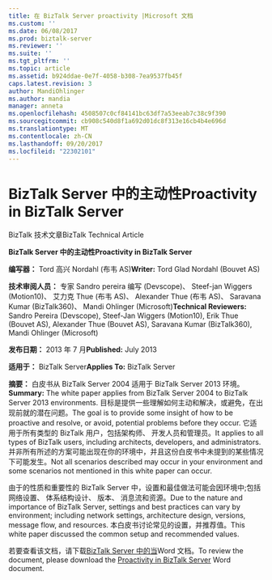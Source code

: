 ```yaml
---
title: 在 BizTalk Server proactivity |Microsoft 文档
ms.custom: ''
ms.date: 06/08/2017
ms.prod: biztalk-server
ms.reviewer: ''
ms.suite: ''
ms.tgt_pltfrm: ''
ms.topic: article
ms.assetid: b924ddae-0e7f-4058-b308-7ea9537fb45f
caps.latest.revision: 3
author: MandiOhlinger
ms.author: mandia
manager: anneta
ms.openlocfilehash: 4508507c0cf84141bc63df7a53eeab7c38c9f390
ms.sourcegitcommit: cb908c540d8f1a692d01dc8f313e16cb4b4e696d
ms.translationtype: MT
ms.contentlocale: zh-CN
ms.lasthandoff: 09/20/2017
ms.locfileid: "22302101"
---
```

# <a name="proactivity-in-biztalk-server"></a><span data-ttu-id="37cdc-102">BizTalk Server 中的主动性</span><span class="sxs-lookup"><span data-stu-id="37cdc-102">Proactivity in BizTalk Server</span></span>
<span data-ttu-id="37cdc-103">BizTalk 技术文章</span><span class="sxs-lookup"><span data-stu-id="37cdc-103">BizTalk Technical Article</span></span>  
  
 <span data-ttu-id="37cdc-104">**BizTalk Server 中的主动性**</span><span class="sxs-lookup"><span data-stu-id="37cdc-104">**Proactivity in BizTalk Server**</span></span>  
  
 <span data-ttu-id="37cdc-105">**编写器：** Tord 高兴 Nordahl (布韦 AS)</span><span class="sxs-lookup"><span data-stu-id="37cdc-105">**Writer:** Tord Glad Nordahl (Bouvet AS)</span></span>  
  
 <span data-ttu-id="37cdc-106">**技术审阅人员：** 专家 Sandro pereira 编写 (Devscope)、 Steef-jan Wiggers (Motion10)、 艾力克 Thue (布韦 AS)、 Alexander Thue (布韦 AS)、 Saravana Kumar (BizTalk360)、 Mandi Ohlinger (Microsoft)</span><span class="sxs-lookup"><span data-stu-id="37cdc-106">**Technical Reviewers:** Sandro Pereira (Devscope), Steef-Jan Wiggers (Motion10), Erik Thue (Bouvet AS), Alexander Thue (Bouvet AS), Saravana Kumar  (BizTalk360), Mandi Ohlinger (Microsoft)</span></span>  
  
 <span data-ttu-id="37cdc-107">**发布日期：** 2013 年 7 月</span><span class="sxs-lookup"><span data-stu-id="37cdc-107">**Published:** July 2013</span></span>  
  
 <span data-ttu-id="37cdc-108">**适用于：** BizTalk Server</span><span class="sxs-lookup"><span data-stu-id="37cdc-108">**Applies To:** BizTalk Server</span></span>  
  
 <span data-ttu-id="37cdc-109">**摘要：** 白皮书从 BizTalk Server 2004 适用于 BizTalk Server 2013 环境。</span><span class="sxs-lookup"><span data-stu-id="37cdc-109">**Summary:** The white paper applies from BizTalk Server 2004 to BizTalk Server 2013 environments.</span></span>  <span data-ttu-id="37cdc-110">目标是提供一些理解如何主动和解决，或避免，在出现前就的潜在问题。</span><span class="sxs-lookup"><span data-stu-id="37cdc-110">The goal is to provide some insight of how to be proactive and resolve, or avoid, potential problems before they occur.</span></span> <span data-ttu-id="37cdc-111">它适用于所有类型的 BizTalk 用户，包括架构师、 开发人员和管理员。</span><span class="sxs-lookup"><span data-stu-id="37cdc-111">It applies to all types of BizTalk users, including architects, developers, and administrators.</span></span> <span data-ttu-id="37cdc-112">并非所有所述的方案可能出现在你的环境中，并且这份白皮书中未提到的某些情况下可能发生。</span><span class="sxs-lookup"><span data-stu-id="37cdc-112">Not all scenarios described may occur in your environment and some scenarios not mentioned in this white paper can occur.</span></span>  
  
 <span data-ttu-id="37cdc-113">由于的性质和重要性的 BizTalk Server 中，设置和最佳做法可能会因环境中;包括网络设置、 体系结构设计、 版本、 消息流和资源。</span><span class="sxs-lookup"><span data-stu-id="37cdc-113">Due to the nature and importance of BizTalk Server, settings and best practices can vary by environment; including network settings, architecture design, versions, message flow, and resources.</span></span> <span data-ttu-id="37cdc-114">本白皮书讨论常见的设置，并推荐值。</span><span class="sxs-lookup"><span data-stu-id="37cdc-114">This white paper discussed the common setup and recommended values.</span></span>  
  
 <span data-ttu-id="37cdc-115">若要查看该文档，请下载[BizTalk Server 中的当](http://download.microsoft.com/download/D/2/0/D20E1C5F-72EA-4505-9F26-FEF9550EFD44/Proactivity%20in%20BizTalk%20Server.docx)Word 文档。</span><span class="sxs-lookup"><span data-stu-id="37cdc-115">To review the document, please download the [Proactivity in BizTalk Server](http://download.microsoft.com/download/D/2/0/D20E1C5F-72EA-4505-9F26-FEF9550EFD44/Proactivity%20in%20BizTalk%20Server.docx) Word document.</span></span>